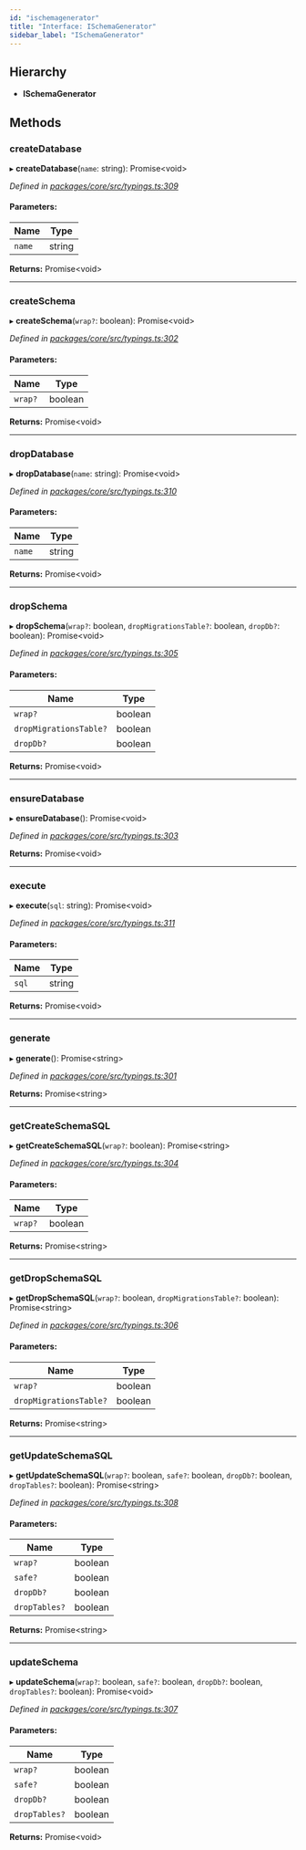 ```yaml
---
id: "ischemagenerator"
title: "Interface: ISchemaGenerator"
sidebar_label: "ISchemaGenerator"
---
```


## Hierarchy

* **ISchemaGenerator**

## Methods

### createDatabase

▸ **createDatabase**(`name`: string): Promise&#60;void>

*Defined in [packages/core/src/typings.ts:309](https://github.com/mikro-orm/mikro-orm/blob/d945b8a11/packages/core/src/typings.ts#L309)*

#### Parameters:

Name | Type |
------ | ------ |
`name` | string |

**Returns:** Promise&#60;void>

___

### createSchema

▸ **createSchema**(`wrap?`: boolean): Promise&#60;void>

*Defined in [packages/core/src/typings.ts:302](https://github.com/mikro-orm/mikro-orm/blob/d945b8a11/packages/core/src/typings.ts#L302)*

#### Parameters:

Name | Type |
------ | ------ |
`wrap?` | boolean |

**Returns:** Promise&#60;void>

___

### dropDatabase

▸ **dropDatabase**(`name`: string): Promise&#60;void>

*Defined in [packages/core/src/typings.ts:310](https://github.com/mikro-orm/mikro-orm/blob/d945b8a11/packages/core/src/typings.ts#L310)*

#### Parameters:

Name | Type |
------ | ------ |
`name` | string |

**Returns:** Promise&#60;void>

___

### dropSchema

▸ **dropSchema**(`wrap?`: boolean, `dropMigrationsTable?`: boolean, `dropDb?`: boolean): Promise&#60;void>

*Defined in [packages/core/src/typings.ts:305](https://github.com/mikro-orm/mikro-orm/blob/d945b8a11/packages/core/src/typings.ts#L305)*

#### Parameters:

Name | Type |
------ | ------ |
`wrap?` | boolean |
`dropMigrationsTable?` | boolean |
`dropDb?` | boolean |

**Returns:** Promise&#60;void>

___

### ensureDatabase

▸ **ensureDatabase**(): Promise&#60;void>

*Defined in [packages/core/src/typings.ts:303](https://github.com/mikro-orm/mikro-orm/blob/d945b8a11/packages/core/src/typings.ts#L303)*

**Returns:** Promise&#60;void>

___

### execute

▸ **execute**(`sql`: string): Promise&#60;void>

*Defined in [packages/core/src/typings.ts:311](https://github.com/mikro-orm/mikro-orm/blob/d945b8a11/packages/core/src/typings.ts#L311)*

#### Parameters:

Name | Type |
------ | ------ |
`sql` | string |

**Returns:** Promise&#60;void>

___

### generate

▸ **generate**(): Promise&#60;string>

*Defined in [packages/core/src/typings.ts:301](https://github.com/mikro-orm/mikro-orm/blob/d945b8a11/packages/core/src/typings.ts#L301)*

**Returns:** Promise&#60;string>

___

### getCreateSchemaSQL

▸ **getCreateSchemaSQL**(`wrap?`: boolean): Promise&#60;string>

*Defined in [packages/core/src/typings.ts:304](https://github.com/mikro-orm/mikro-orm/blob/d945b8a11/packages/core/src/typings.ts#L304)*

#### Parameters:

Name | Type |
------ | ------ |
`wrap?` | boolean |

**Returns:** Promise&#60;string>

___

### getDropSchemaSQL

▸ **getDropSchemaSQL**(`wrap?`: boolean, `dropMigrationsTable?`: boolean): Promise&#60;string>

*Defined in [packages/core/src/typings.ts:306](https://github.com/mikro-orm/mikro-orm/blob/d945b8a11/packages/core/src/typings.ts#L306)*

#### Parameters:

Name | Type |
------ | ------ |
`wrap?` | boolean |
`dropMigrationsTable?` | boolean |

**Returns:** Promise&#60;string>

___

### getUpdateSchemaSQL

▸ **getUpdateSchemaSQL**(`wrap?`: boolean, `safe?`: boolean, `dropDb?`: boolean, `dropTables?`: boolean): Promise&#60;string>

*Defined in [packages/core/src/typings.ts:308](https://github.com/mikro-orm/mikro-orm/blob/d945b8a11/packages/core/src/typings.ts#L308)*

#### Parameters:

Name | Type |
------ | ------ |
`wrap?` | boolean |
`safe?` | boolean |
`dropDb?` | boolean |
`dropTables?` | boolean |

**Returns:** Promise&#60;string>

___

### updateSchema

▸ **updateSchema**(`wrap?`: boolean, `safe?`: boolean, `dropDb?`: boolean, `dropTables?`: boolean): Promise&#60;void>

*Defined in [packages/core/src/typings.ts:307](https://github.com/mikro-orm/mikro-orm/blob/d945b8a11/packages/core/src/typings.ts#L307)*

#### Parameters:

Name | Type |
------ | ------ |
`wrap?` | boolean |
`safe?` | boolean |
`dropDb?` | boolean |
`dropTables?` | boolean |

**Returns:** Promise&#60;void>
